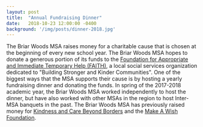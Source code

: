 ```yaml
---
layout: post
title:  "Annual Fundraising Dinner"
date:   2018-10-23 12:00:00 -0400
background: '/img/posts/dinner-2018.jpg'
---
```


The Briar Woods MSA raises money for a charitable cause that is chosen at the beginning of every new school year. The Briar Woods MSA hopes to donate a generous portion of its funds to the <a href="http://www.faithus.org/" target="blank">Foundation for Appropriate and Immediate Temporary Help (FAITH)</a>, a local social services organization dedicated to "Building Stronger and Kinder Communities". 
One of the biggest ways that the MSA supports their cause is by hosting a yearly fundraising dinner and donating the funds. In spring of the 2017-2018 academic year, the Briar Woods MSA worked independently to host the dinner, but have also worked with other MSAs in the region to host Inter-MSA banquets in the past. The Briar Woods MSA has previously raised money for <a href="http://www.kindnessbeyondborders.com/" target="blank">Kindness and Care Beyond Borders</a> and the <a href="http://wish.org/" target="blank">Make A Wish Foundation</a>.
